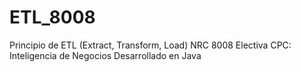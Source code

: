 # ETL_8008

Principio de ETL (Extract, Transform, Load) NRC 8008 Electiva CPC: Inteligencia de Negocios
Desarrollado en Java
